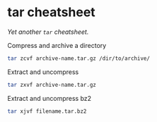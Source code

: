 # tar cheatsheet #

_Yet another `tar` cheatsheet._

Compress and archive a directory
```bash
tar zcvf archive-name.tar.gz /dir/to/archive/
```

Extract and uncompress
```bash
tar zxvf archive-name.tar.gz
```

Extract and uncompress bz2
```bash
tar xjvf filename.tar.bz2
```
